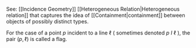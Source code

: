 See: [[Incidence Geometry]]
[[Heterogeneous Relation|Heterogeneous relation]] that captures the idea of [[Containment|containment]] between objects of possibly distinct types.

For the case of a point $p$ incident to a line $\ell$ ( sometimes denoted $p$ $I$ $\ell$ ), the pair $(p,\ell)$ is called a flag.
